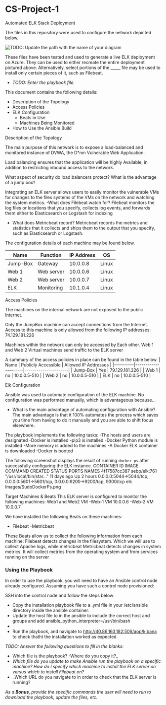 # CS-Project-1
Automated ELK Stack Deployment

The files in this repository were used to configure the network depicted below.

![TODO: Update the path with the name of your diagram](Images/diagram_filename.png)

These files have been tested and used to generate a live ELK deployment on Azure. They can be used to either recreate the entire deployment pictured above. Alternatively, select portions of the _____ file may be used to install only certain pieces of it, such as Filebeat.

  - _TODO: Enter the playbook file._

This document contains the following details:
- Description of the Topology
- Access Policies
- ELK Configuration
  - Beats in Use
  - Machines Being Monitored
- How to Use the Ansible Build


Description of the Topology

The main purpose of this network is to expose a load-balanced and monitored instance of DVWA, the D*mn Vulnerable Web Application.

Load balancing ensures that the application will be highly Available, in addition to restricting inbound access to the network.

What aspect of security do load balancers protect? What is the advantage of a jump box?
	

Integrating an ELK server allows users to easily monitor the vulnerable VMs for changes to the files systems of the VMs on the network and watching the system metrics.
-What does Filebeat watch for? Filebeat monitors the log files or locations that you specify, collects log events, and forwards them either to Elasticsearch or Logstash for indexing
- What does Metricbeat record? Metricbeat records the metrics and statistics that it collects and ships them to the output that you specify, such as Elasticsearch or Logstash.


The configuration details of each machine may be found below.

| Name     | Function   | IP Address | OS    |
|----------|------------|------------|-------|
| Jump-Box | Gateway    | 10.0.0.8   | Linux |
| Web 1    | Web server | 10.0.0.6   | Linux |
| Web 2    | Web server | 10.0.0.7   | Linux |
| ELK      | Monitoring | 10.1.0.4   | Linux |


Access Policies

The machines on the internal network are not exposed to the public Internet. 

Only the JumpBox machine can accept connections from the Internet. Access to this machine is only allowed from the following IP addresses: 74.129.181.226

Machines within the network can only be accessed by Each other. Web 1 and Web 2 Virtual machines send traffic to the ELK server


A summary of the access policies in place can be found in the table below.
| Name     | Publicly Accessible | Allowed IP Addresses |
|----------|---------------------|----------------------|
| Jump-Box | Yes                 | 79.129.181.226       |
| Web 1    | no                  | 10.0.0.5-510         |
| Web 2    | no                  | 10.0.0.5-510         |
| ELK      | no                  | 10.0.0.5-510         |


Elk Configuration

Ansible was used to automate configuration of the ELK machine. No configuration was performed manually, which is advantageous because...
- What is the main advantage of automating configuration with Ansible? The main advantage is that it 100% automates the process which saves you time from having to do it manually and you are able to shift focus elsewhere.

The playbook implements the following tasks:
-The hosts and users are designated
-Docker is installed
-pip3 is installed
-Docker Python module is installed
-More memory is added to the machines 
-A Docker ELK container is downloaded 
-Docker is booted

The following screenshot displays the result of running `docker ps` after successfully configuring the ELK instance.
CONTAINER ID   IMAGE          COMMAND                  CREATED       STATUS       PORTS                                                                              NAMES
4f17587cc387   sebp/elk:761   "/usr/local/bin/star…"   11 days ago   Up 2 hours   0.0.0.0:5044->5044/tcp, 0.0.0.0:5601->5601/tcp, 0.0.0.0:9200->9200/tcp, 9300/tcp   elk
Images/SudoDockerPs.png

Target Machines & Beats
This ELK server is configured to monitor the following machines: Web1 and Web2 VM
-Web-1 VM 10.0.0.6
-Web-2 VM 10.0.0.7

We have installed the following Beats on these machines:
- Filebeat
-Metricbeat

These Beats allow us to collect the following information from each machine:
Filebeat detects changes in the filesystem. Which we will use to collect Apache logs, while metricbeat Metricbeat detects changes in system metrics. It will collect metrics from the operating system and from services running on the server

### Using the Playbook
In order to use the playbook, you will need to have an Ansible control node already configured. Assuming you have such a control node provisioned: 

SSH into the control node and follow the steps below:
- Copy the installation playbook file to a .yml file in your /etc/ansible directory inside the ansible container.
- Update the host file to in the ansible to include the correct host and groups and add ansible_python_interpreter=/usr/bin/bash
-
- Run the playbook, and navigate to http://40.86.163.182:506/app/kibana to check thatht the installation worked as expected.

_TODO: Answer the following questions to fill in the blanks:_
- Which file is the playbook?
-Where do you copy it?_
- _Which file do you update to make Ansible run the playbook on a specific machine? How do I specify which machine to install the ELK server on versus which to install Filebeat on?_
- _Which URL do you navigate to in order to check that the ELK server is running?

_As a **Bonus**, provide the specific commands the user will need to run to download the playbook, update the files, etc._
